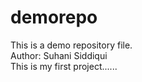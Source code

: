 # demorepo
This is a demo repository file.
<br>
Author: Suhani Siddiqui
<br>
This is my first project......
